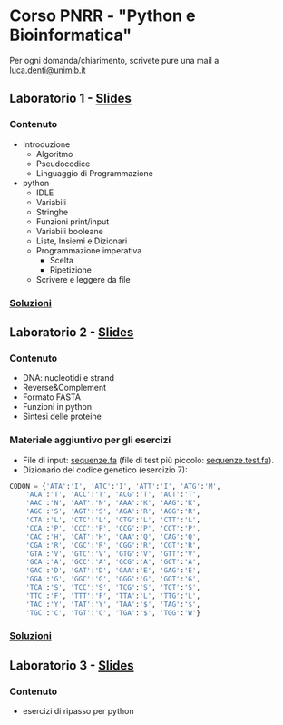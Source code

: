 # Corso PNRR - "Python e Bioinformatica"

Per ogni domanda/chiarimento, scrivete pure una mail a [luca.denti@unimib.it](mailto:luca.denti@unimib.it)

## Laboratorio 1 - [Slides](https://hackmd.io/@ldenti/Sy7zZpMkR)

### Contenuto
* Introduzione
	* Algoritmo
	* Pseudocodice
	* Linguaggio di Programmazione
* python
	* IDLE
	* Variabili
	* Stringhe
	* Funzioni print/input
	* Variabili booleane
	* Liste, Insiemi e Dizionari
	* Programmazione imperativa
		* Scelta
		* Ripetizione
	* Scrivere e leggere da file

### [Soluzioni](lab1/)

## Laboratorio 2 - [Slides](https://hackmd.io/@ldenti/rychJXQkR)

### Contenuto
* DNA: nucleotidi e strand
* Reverse&Complement
* Formato FASTA
* Funzioni in python
* Sintesi delle proteine

### Materiale aggiuntivo per gli esercizi
* File di input: [sequenze.fa](lab2/sequenze.fa) (file di test più piccolo: [sequenze.test.fa](lab2/sequenze.test.fa)).
* Dizionario del codice genetico (esercizio 7):
```python
CODON = {'ATA':'I', 'ATC':'I', 'ATT':'I', 'ATG':'M',
    'ACA':'T', 'ACC':'T', 'ACG':'T', 'ACT':'T',
    'AAC':'N', 'AAT':'N', 'AAA':'K', 'AAG':'K',
    'AGC':'S', 'AGT':'S', 'AGA':'R', 'AGG':'R',
    'CTA':'L', 'CTC':'L', 'CTG':'L', 'CTT':'L',
    'CCA':'P', 'CCC':'P', 'CCG':'P', 'CCT':'P',
    'CAC':'H', 'CAT':'H', 'CAA':'Q', 'CAG':'Q',
    'CGA':'R', 'CGC':'R', 'CGG':'R', 'CGT':'R',
    'GTA':'V', 'GTC':'V', 'GTG':'V', 'GTT':'V',
    'GCA':'A', 'GCC':'A', 'GCG':'A', 'GCT':'A',
    'GAC':'D', 'GAT':'D', 'GAA':'E', 'GAG':'E',
    'GGA':'G', 'GGC':'G', 'GGG':'G', 'GGT':'G',
    'TCA':'S', 'TCC':'S', 'TCG':'S', 'TCT':'S',
    'TTC':'F', 'TTT':'F', 'TTA':'L', 'TTG':'L',
    'TAC':'Y', 'TAT':'Y', 'TAA':'$', 'TAG':'$',
    'TGC':'C', 'TGT':'C', 'TGA':'$', 'TGG':'W'}
```

### [Soluzioni](lab2/soluzioni.py)

## Laboratorio 3 - [Slides](https://hackmd.io/@ldenti/ryiFk1OlC)

### Contenuto
* esercizi di ripasso per python
